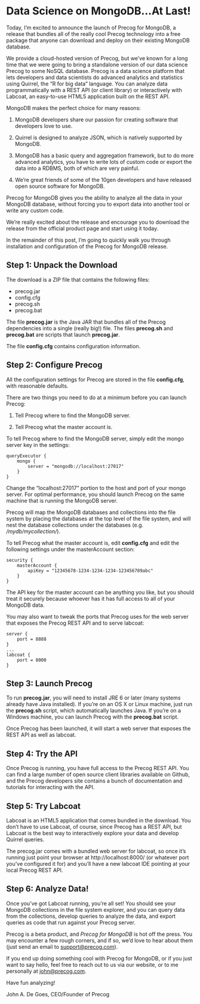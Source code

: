 Data Science on MongoDB...At Last!
==================================

Today, I’m excited to announce the launch of Precog for MongoDB, a
release that bundles all of the really cool Precog technology into a
free package that anyone can download and deploy on their existing
MongoDB database.


We provide a cloud-hosted version of Precog, but we’ve known for a
long time that we were going to bring a standalone version of our data
science Precog to some NoSQL database. Precog is a data science
platform that lets developers and data scientists do advanced
analytics and statistics using Quirrel, the “R for big data”
language. You can analyze data programmatically with a REST API (or
client library) or interactively with Labcoat, an easy-to-use HTML5
application built on the REST API.


MongoDB makes the perfect choice for many reasons:


 1. MongoDB developers share our passion for creating software that
developers love to use.  

 2. Quirrel is designed to analyze JSON, which is natively supported by
MongoDB.

 3. MongoDB has a basic query and aggregation framework, but to do more
advanced analytics, you have to write lots of custom code or export
the data into a RDBMS, both of which are very painful.

 4. We’re great friends of some of the 10gen developers and have
released open source software for MongoDB.


Precog for MongoDB gives you the ability to analyze all the data in
your MongoDB database, without forcing you to export data into another
tool or write any custom code.


We’re really excited about the release and encourage you to download
the release from the official product page and start using it today.


In the remainder of this post, I’m going to quickly walk you through
installation and configuration of the Precog for MongoDB release.


Step 1: Unpack the Download
---------------------------

The download is a ZIP file that contains the following files:

 * precog.jar
 * config.cfg
 * precog.sh
 * precog.bat

The file **precog.jar** is the Java JAR that bundles all of the Precog
dependencies into a single (really big!) file. The files **precog.sh** and
**precog.bat** are scripts that launch **precog.jar**.


The file **config.cfg** contains configuration information.


Step 2: Configure Precog
------------------------

All the configuration settings for Precog are stored in the file
**config.cfg**, with reasonable defaults.


There are two things you need to do at a minimum before you can launch
Precog:


 1. Tell Precog where to find the MongoDB server. 

 2. Tell Precog what the master account is.


To tell Precog where to find the MongoDB server, simply edit the mongo
server key in the settings:

    queryExecutor { 
        mongo { 
            server = "mongodb://localhost:27017" 
        } 
    }

Change the “localhost:27017” portion to the host and port of your
mongo server. For optimal performance, you should launch Precog on the
same machine that is running the MongoDB server.


Precog will map the MongoDB databases and collections into the file
system by placing the databases at the top level of the file system,
and will nest the database collections under the databases
(e.g. */mydb/mycollection/*).


To tell Precog what the master account is, edit **config.cfg** and edit
the following settings under the masterAccount section:


    security { 
        masterAccount { 
            apiKey = "12345678-1234-1234-1234-123456789abc"
        }
    }


The API key for the master account can be anything you like, but you
should treat it securely because whoever has it has full access to all
of your MongoDB data.


You may also want to tweak the ports that Precog uses for the web
server that exposes the Precog REST API and to serve labcoat:


    server { 
        port = 8888 
    } 
    ...  
    labcoat { 
        port = 8000 
    }


Step 3: Launch Precog
---------------------

To run **precog.jar**, you will need to install JRE 6 or later (many
systems already have Java installed). If you’re on an OS X or Linux
machine, just run the **precog.sh** script, which automatically
launches Java. If you’re on a Windows machine, you can launch Precog
with the **precog.bat** script.


Once Precog has been launched, it will start a web server that exposes
the REST API as well as labcoat.


Step 4: Try the API
-------------------

Once Precog is running, you have full access to the Precog REST
API. You can find a large number of open source client libraries
available on Github, and the Precog developers site contains a bunch
of documentation and tutorials for interacting with the API.


Step 5: Try Labcoat
-------------------

Labcoat is an HTML5 application that comes bundled in the
download. You don’t have to use Labcoat, of course, since Precog has a
REST API, but Labcoat is the best way to interactively explore your
data and develop Quirrel queries.


The precog.jar comes with a bundled web server for labcoat, so once
it’s running just point your browser at http://localhost:8000/ (or
whatever port you’ve configured it for) and you’ll have a new labcoat
IDE pointing at your local Precog REST API.


Step 6: Analyze Data!
---------------------

Once you’ve got Labcoat running, you’re all set! You should see your
MongoDB collections in the file system explorer, and you can query
data from the collections, develop queries to analyze the data, and
export queries as code that run against your Precog server.


Precog is a beta product, and *Precog for MongoDB* is hot off the
press. You may encounter a few rough corners, and if so, we’d love to
hear about them (just send an email to support@precog.com).


If you end up doing something cool with Precog for MongoDB, or if you
just want to say hello, feel free to reach out to us via our website,
or to me personally at john@precog.com.


Have fun analyzing!


John A. De Goes, CEO/Founder of Precog
